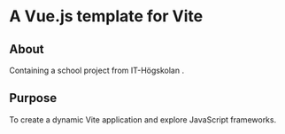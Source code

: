 # A Vue.js template for Vite

## About

Containing a school project from IT-Högskolan .

## Purpose

To create a dynamic Vite application and explore JavaScript frameworks.

